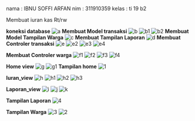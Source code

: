 nama  : IBNU SOFFI ARFAN
nim   : 311910359
kelas : ti 19 b2

Membuat iuran kas Rt/rw

**koneksi database**
![a](https://user-images.githubusercontent.com/81373389/126341343-a01bac2d-092b-42da-a8f0-f4c31608c1bb.JPG)
**Membuat Model transaksi**
![b](https://user-images.githubusercontent.com/81373389/126341354-c2a80f07-014c-47d3-bdc0-9e204de9f932.JPG)
![b1](https://user-images.githubusercontent.com/81373389/126341357-40b8ce66-90f8-4481-a7cf-d2494f9f879f.JPG)
![b2](https://user-images.githubusercontent.com/81373389/126341814-37cd11d0-2ba5-4099-a35c-d9e42ce92817.JPG)
**Membuat Model Tampilan Warga**
![c](https://user-images.githubusercontent.com/81373389/126341821-cb045c69-be91-4475-a469-c945a86326a2.JPG)
**Membuat Tampilan Laporan**
![d](https://user-images.githubusercontent.com/81373389/126341837-54359527-2d24-4192-b16e-fa6643cb147f.JPG)
**Membuat Controler transaksi**
![e](https://user-images.githubusercontent.com/81373389/126342367-3983943c-844c-4f71-995f-307800a55035.JPG)
![e2](https://user-images.githubusercontent.com/81373389/126342372-f8b08266-d360-4693-b34f-647707138b0b.JPG)
![e3](https://user-images.githubusercontent.com/81373389/126342375-6aed12c7-1086-4875-bc7f-4917f4cd170f.JPG)
![e4](https://user-images.githubusercontent.com/81373389/126342377-ab5849bd-1d40-41f3-9146-83577b9a8870.JPG)

**Membuat Controler warga**
![f1](https://user-images.githubusercontent.com/81373389/126342603-e9c8844b-b19a-4a3b-88ba-294c45558742.JPG)
![f2](https://user-images.githubusercontent.com/81373389/126342606-890676e7-a4e6-41ba-af9b-d79179fa198e.JPG)
![f3](https://user-images.githubusercontent.com/81373389/126342610-4d4c72e9-15b1-4b17-9630-b56f23fc233c.JPG)
![f4](https://user-images.githubusercontent.com/81373389/126342614-b0ddd2d0-9096-43e6-b4bd-09c06c0ee6bc.JPG)

**Home view**
![g](https://user-images.githubusercontent.com/81373389/126342862-8680430d-584e-4ee3-a529-851283aa2a01.JPG)
![g1](https://user-images.githubusercontent.com/81373389/126342869-ad6708f6-e552-4039-80fc-fe67577fdcb0.JPG)
**Tampilan home**
![1](https://user-images.githubusercontent.com/81373389/126343433-924e3268-f818-47f8-bf55-aa87e9639928.png)

**Iuran_view**
![h](https://user-images.githubusercontent.com/81373389/126342871-8c8a4a6c-bace-434e-91a5-281a9c7f8400.JPG)
![h1](https://user-images.githubusercontent.com/81373389/126342873-d09c1429-ebcb-40c0-9b7b-75be930fe36c.JPG)
![h2](https://user-images.githubusercontent.com/81373389/126342877-9d6ab53a-50aa-45d6-b2e0-60af01128750.JPG)
![h3](https://user-images.githubusercontent.com/81373389/126342879-39abab65-2b94-4564-aa05-4f4aba5f2d7d.JPG)

**Laporan_view**
![i](https://user-images.githubusercontent.com/81373389/126342880-df588abe-713e-4578-8262-6b9b1d016782.JPG)
![j](https://user-images.githubusercontent.com/81373389/126342882-67d96176-7127-4d18-b858-e62a0ec819e8.JPG)
![k](https://user-images.githubusercontent.com/81373389/126343312-ec6d96f3-bbb0-4a14-ad17-a7bfbea1a306.JPG)

**Tampilan Laporan**
![4](https://user-images.githubusercontent.com/81373389/126343882-df0d5bee-59ae-4ce2-b430-bd741b6e259f.png)


**Tampilan Warga**
![3](https://user-images.githubusercontent.com/81373389/126343722-901ab6ae-de52-4eba-aba4-c1f16c9f346d.png)
![2](https://user-images.githubusercontent.com/81373389/126343589-4599205d-6d8a-47af-8c19-6826b15d7548.png)




